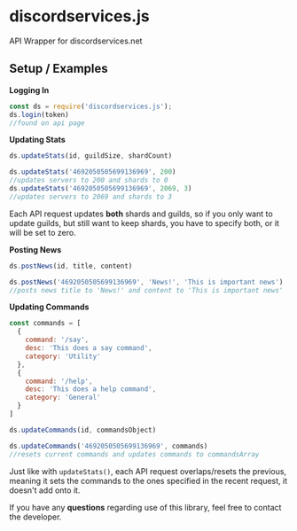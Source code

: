 # discordservices.js
API Wrapper for discordservices.net

## Setup / Examples
**Logging In**
```js
const ds = require('discordservices.js');
ds.login(token)
//found on api page
```
**Updating Stats**
```js
ds.updateStats(id, guildSize, shardCount)

ds.updateStats('4692050505699136969', 200)
//updates servers to 200 and shards to 0
ds.updateStats('4692050505699136969', 2069, 3)
//updates servers to 2069 and shards to 3
```
Each API request updates **both** shards and guilds, so if you only want to update guilds, but still want to keep shards, you have to specify both, or it will be set to zero.

**Posting News**
```js
ds.postNews(id, title, content)

ds.postNews('4692050505699136969', 'News!', 'This is important news')
//posts news title to 'News!' and content to 'This is important news'
```

**Updating Commands**
```js
const commands = [
  {
    command: '/say',
    desc: 'This does a say command',
    category: 'Utility'
  },
  {
    command: '/help',
    desc: 'This does a help command',
    category: 'General'
  }
]

ds.updateCommands(id, commandsObject)

ds.updateCommands('4692050505699136969', commands)
//resets current commands and updates commands to commandsArray
```
Just like with `updateStats()`, each API request overlaps/resets the previous, meaning it sets the commands to the ones specified in the recent request, it doesn't add onto it.

If you have any **questions** regarding use of this library, feel free to contact the developer.
